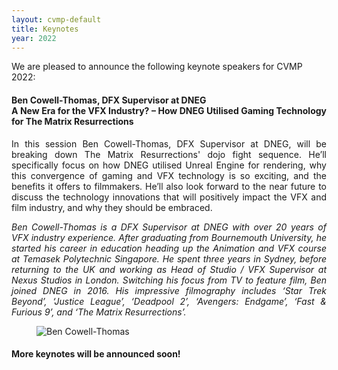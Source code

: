 ```yaml
---
layout: cvmp-default
title: Keynotes
year: 2022
---
```


We are pleased to announce the following keynote speakers for CVMP 2022:


<a name="BCT" />
<div class="row">
<div class="col-xs-12 col-sm-7 col-md-8 col-lg-9" markdown="1" style="text-align: justify">

#### Ben Cowell-Thomas, DFX Supervisor at DNEG <br> A New Era for the VFX Industry? – How DNEG Utilised Gaming Technology for The Matrix Resurrections

In this session Ben Cowell-Thomas, DFX Supervisor at DNEG, will be breaking down The Matrix Resurrections' dojo fight sequence. He’ll specifically focus on how DNEG utilised Unreal Engine for rendering, why this convergence of gaming and VFX technology is so exciting, and the benefits it offers to filmmakers. He’ll also look forward to the near future to discuss the technology innovations that will positively impact the VFX and film industry, and why they should be embraced.

*Ben Cowell-Thomas is a DFX Supervisor at DNEG with over 20 years of VFX industry experience. After graduating from Bournemouth University, he started his career in education heading up the Animation and VFX course at Temasek Polytechnic Singapore. He spent three years in Sydney, before returning to the UK and working as Head of Studio / VFX Supervisor at Nexus Studios in London. Switching his focus from TV to feature film, Ben joined DNEG in 2016. His impressive filmography includes ‘Star Trek Beyond’, ‘Justice League’, ‘Deadpool 2’, ‘Avengers: Endgame’, ‘Fast & Furious 9’, and ‘The Matrix Resurrections’.*

</div>

<figure class="col-xs-6 col-sm-5 col-md-4 col-lg-3">
  <img src="{{site.url}}/img/2022/keynotes/BenCowellThomas.jpg" class="img-responsive img-thumbnail" alt="Ben Cowell-Thomas" title="Ben Cowell-Thomas">
</figure>

</div>



<div class="row">
<div class="col-xs-12 col-sm-7 col-md-8 col-lg-9" markdown="1" style="text-align: justify">

#### More keynotes will be announced soon!

</div>
</div>
